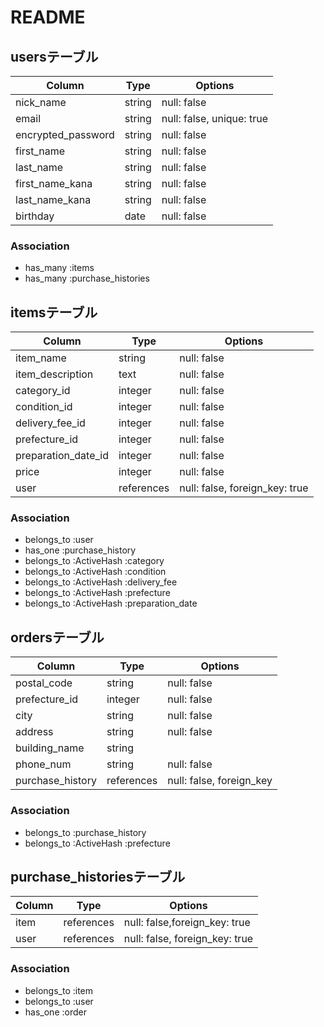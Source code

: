 # README

## usersテーブル
| Column             | Type   | Options     |
| ------------------ | ------ | ----------- |
| nick_name          | string | null: false |
| email              | string | null: false, unique: true|
| encrypted_password | string | null: false |
| first_name         | string | null: false |
| last_name          | string | null: false |
| first_name_kana    | string | null: false |
| last_name_kana     | string | null: false |
| birthday           | date   | null: false |
### Association
- has_many :items
- has_many :purchase_histories


## itemsテーブル
| Column             | Type   | Options     |
| ------------------ | ------ | ----------- |
| item_name          | string | null: false |
| item_description   | text   | null: false |
| category_id        | integer| null: false |
| condition_id       | integer| null: false |
| delivery_fee_id    | integer| null: false |
| prefecture_id      | integer| null: false |
| preparation_date_id| integer| null: false |
| price              | integer| null: false |
| user               |references | null: false, foreign_key: true |
### Association
- belongs_to :user
- has_one :purchase_history
- belongs_to :ActiveHash :category
- belongs_to :ActiveHash :condition
- belongs_to :ActiveHash :delivery_fee
- belongs_to :ActiveHash :prefecture
- belongs_to :ActiveHash :preparation_date


## ordersテーブル
| Column             | Type   | Options     |
| ------------------ | ------ | ----------- |
| postal_code        | string | null: false |
| prefecture_id      | integer | null: false |
| city               | string | null: false |
| address            | string | null: false |
| building_name      | string |  |
| phone_num          | string | null: false |
| purchase_history   | references | null: false, foreign_key |
### Association
- belongs_to :purchase_history
- belongs_to :ActiveHash :prefecture


## purchase_historiesテーブル
| Column             | Type   | Options     |
| ------------------ | ------ | ----------- |
| item               | references | null: false,foreign_key: true |
| user               | references | null: false, foreign_key: true |
### Association
- belongs_to :item
- belongs_to :user
- has_one :order
